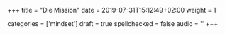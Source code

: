 +++
title = "Die Mission"
date =  2019-07-31T15:12:49+02:00
weight = 1

categories = ['mindset']
draft = true
spellchecked = false
audio = ''
+++

